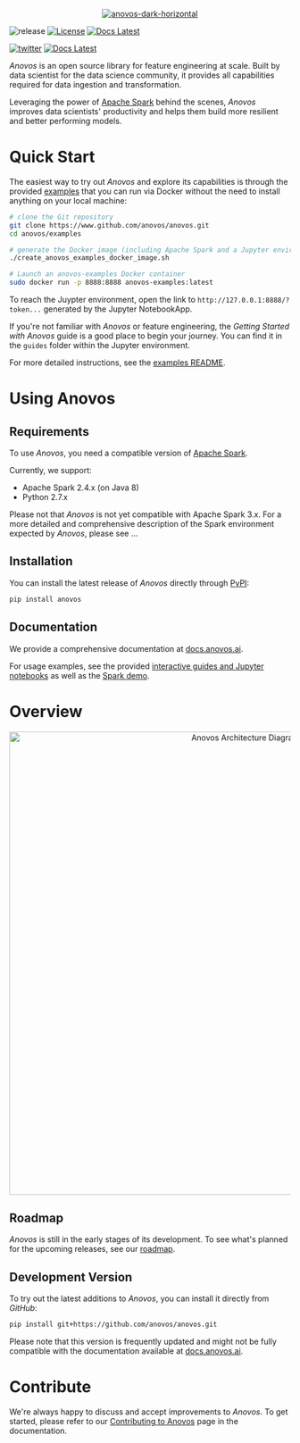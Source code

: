 <p align="center">
<a href="https://ibb.co/d0QF0wD"><img src="https://i.ibb.co/7JGPJdK/anovos-dark-horizontal.png" alt="anovos-dark-horizontal" border="0"></a>
</p>

<!--
[![Build Status](https://travis-ci.org/mara/mara-pipelines.svg?branch=master)](https://travis-ci.org/mara/mara-pipelines)
[![PyPI - License](https://img.shields.io/pypi/l/mara-pipelines.svg)](https://github.com/mara/mara-pipelines/blob/master/LICENSE)
[![PyPI version](https://badge.fury.io/py/mara-pipelines.svg)](https://badge.fury.io/py/mara-pipelines)
[![Slack Status](https://img.shields.io/badge/slack-join_chat-white.svg?logo=slack&style=social)](https://communityinviter.com/apps/mara-users/public-invite)
-->
![release](https://img.shields.io/badge/release-alpha%200.1-yellowgreen?style=plastic)
[![License](https://img.shields.io/badge/License-Apache_2.0-red.svg?style=plastic)](https://opensource.org/licenses/Apache-2.0)
[![Docs Latest](https://img.shields.io/badge/docs-latest-blue.svg?style=plastic)](https://anovos.ai/)

[![twitter](https://img.shields.io/badge/Twitter-1DA1F2?style=for-the-badge&logo=twitter&logoColor=white)](https://twitter.com/ml_anovos)
[![Docs Latest](https://img.shields.io/badge/Slack-4A154B?style=for-the-badge&logo=slack&logoColor=white?style=plastic)](https://anovos.ai/)

_Anovos_ is an open source library for feature engineering at scale.
Built by data scientist for the data science community, it provides all capabilities required for data ingestion and transformation.

Leveraging the power of [Apache Spark](https://spark.apache.org/) behind the scenes, _Anovos_ improves data scientists' productivity
and helps them build more resilient and better performing models.

# Quick Start

The easiest way to try out _Anovos_ and explore its capabilities is through the provided
[examples](/examples) that you can run via Docker without the need to install anything on your local machine:

```bash
# clone the Git repository
git clone https://www.github.com/anovos/anovos.git
cd anovos/examples

# generate the Docker image (including Apache Spark and a Jupyter environment)
./create_anovos_examples_docker_image.sh

# Launch an anovos-examples Docker container
sudo docker run -p 8888:8888 anovos-examples:latest
```

To reach the Juypter environment, 
open the link to `http://127.0.0.1:8888/?token...` generated by the Jupyter NotebookApp.

If you're not familiar with _Anovos_ or feature engineering, the _Getting Started with Anovos_ guide is a good
place to begin your journey. You can find it in the `guides` folder within the Jupyter environment.

For more detailed instructions, see the [examples README](/examples/README.md).

# Using Anovos

## Requirements

To use _Anovos_, you need a compatible version of [Apache Spark](https://spark.apache.org/).

Currently, we support:
- Apache Spark 2.4.x (on Java 8)
- Python 2.7.x

Please not that _Anovos_ is not yet compatible with Apache Spark 3.x.
For a more detailed and comprehensive description of the Spark environment expected by _Anovos_, please see ...

## Installation

You can install the latest release of _Anovos_ directly through [PyPI](https://pypi.org/project/anovos/):  

```bash
pip install anovos
```

## Documentation

We provide a comprehensive documentation at [docs.anovos.ai](https://docs.anovos.ai).

For usage examples, see the provided [interactive guides and Jupyter notebooks](/examples) as well as the [Spark demo](/demo).

# Overview

<p align="center">
  <img src="https://mobilewalla-anovos.s3.amazonaws.com/images/anovos_architecture.png" width="830px" alt="Anovos Architecture Diagram">
</p>

## Roadmap

_Anovos_ is still in the early stages of its development.
To see what's planned for the upcoming releases, see our [roadmap](https://docs.anovos.ai/docs/anovos-roadmap/).

## Development Version

To try out the latest additions to _Anovos_, you can install it directly from _GitHub_:  

```bash
pip install git+https://github.com/anovos/anovos.git
```

Please note that this version is frequently updated and might not be fully compatible with the documentation available at [docs.anovos.ai](https://docs.anovos.ai).

# Contribute

We're always happy to discuss and accept improvements to _Anovos_.
To get started, please refer to our [Contributing to Anovos](https://docs.anovos.ai/community/contributing/) page in the documentation.
